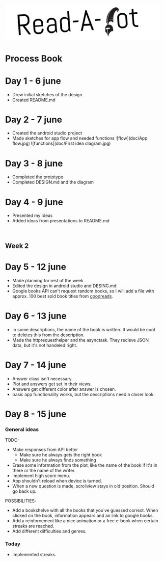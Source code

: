 ![logo](doc/textLogo.png)
# Process Book

# Day 1 - 6 june
- Drew initial sketches of the design
- Created README.md

# Day 2 - 7 june
- Created the android studio project
- Made sketches for app flow and needed functions
![flow](doc/App flow.jpg)
![functions](doc/First idea diagram.jpg)

# Day 3 - 8 june
- Completed the prototype
- Completed DESIGN.md and the diagram

# Day 4 - 9 june
- Presented my ideas
- Added ideas from presentations to README.md
<br>

## Week 2
# Day 5 - 12 june
- Made planning for rest of the week
- Edited the design in android studio and DESING.md 
- Google books API can't request random books, so I will add a file with approx. 100 best sold book titles from [goodreads](http://www.goodreads.com/list/show/33934.Best_Selling_Books_of_All_Time).

# Day 6 - 13 june
- In some descriptions, the name of the book is written. It would be cool to deletes this from the description.
- Made the httprequesthelper and the asynctask. They recieve JSON data, but it's not handeled right.

# Day 7 - 14 june
- Answer class isn't necessary. 
- Plot and answers get set in their views.
- Answers get different color after answer is chosen.
- basic app functionality works, but the descriptions need a closer look.

# Day 8 - 15 june
### General ideas
TODO:

- Make responses from API better
	- Make sure he always gets the right book
	- Make sure he always finds something
- Erase some information from the plot, like the name of the book if it's in there or the name of the writer.
- Implement high score menu.
- App shouldn't reload when device is turned.
- When a new question is made, scrollview stays in old position. Should go back up.

POSSIBILITIES:

- Add a bookshelve with all the books that you've guessed correct. When clicked on the book, information appears and an link to google books. 
- Add a reinforcement like a nice animation or a free e-book when certain streaks are reached.
- Add different difficulties and genres.

### Today
- Implemented streaks.